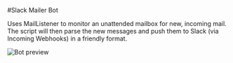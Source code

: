 #Slack Mailer Bot

Uses MailListener to monitor an unattended mailbox for new, incoming mail. The 
script will then parse the new messages and push them to Slack (via Incoming 
Webhooks) in a friendly format. 

![Bot preview](https://i.imgur.com/WlEkCZz.png)
